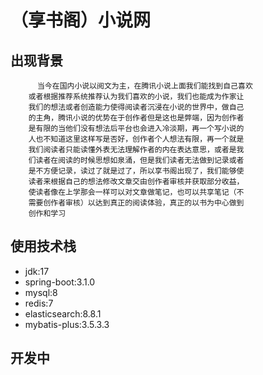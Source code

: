 # （享书阁）小说网
## 出现背景
          当今在国内小说以阅文为主，在腾讯小说上面我们能找到自己喜欢
        或者根据推荐系统推荐认为我们喜欢的小说，我们也能成为作家让
        我们的想法或者创造能力使得阅读者沉浸在小说的世界中，做自己
        的主角，腾讯小说的优势在于创作者但是这也是弊端，因为创作者
        是有限的当他们没有想法后平台也会进入冷淡期，再一个写小说的
        人也不知道这里这样写是否好，创作者个人想法有限，再一个就是
        我们阅读者只能读懂外表无法理解作者的内在表达意思，或者是我
        们读者在阅读的时候思想如泉涌，但是我们读者无法做到记录或者
        是不方便记录，读过了就是过了，所以享书阁出现了，我们能够使
        读者来根据自己的想法修改文章交由创作者审核并获取部分收益，
        使读者像在上学那会一样可以对文章做笔记，也可以共享笔记（不
        需要创作者审核）以达到真正的阅读体验，真正的以书为中心做到
        创作和学习
## 使用技术栈
+ jdk:17
+ spring-boot:3.1.0
+ mysql:8
+ redis:7
+ elasticsearch:8.8.1
+ mybatis-plus:3.5.3.3
## 开发中

